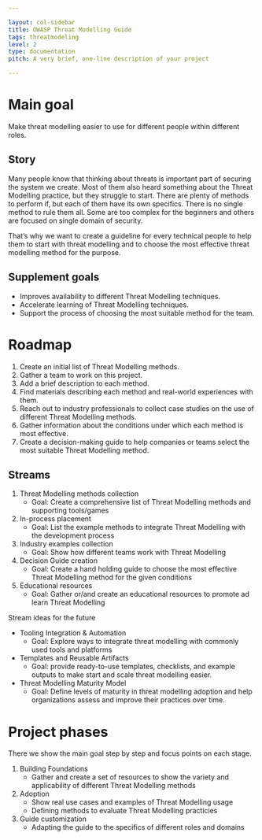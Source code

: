 ```yaml
---

layout: col-sidebar
title: OWASP Threat Modelling Guide
tags: threatmodeling
level: 2
type: documentation
pitch: A very brief, one-line description of your project

---
```


# Main goal

Make threat modelling easier to use for different people within different roles.

## Story

Many people know that thinking about threats is important part of securing the system we create. Most of them also heard something about the Threat Modelling practice, but they struggle to start. There are plenty of methods to perform if, but each of them have its own specifics. There is no single method to rule them all. Some are too complex for the beginners and others are focused on single domain of security. 

That’s why we want to create a guideline for every technical people to help them to start with threat modelling and to choose the most effective threat modelling method for the purpose. 

## Supplement goals

- Improves availability to different Threat Modelling techniques.
- Accelerate learning of Threat Modelling techniques.
- Support the process of choosing the most suitable method for the team.

# Roadmap

1. Create an initial list of Threat Modelling methods.
2. Gather a team to work on this project. 
3. Add a brief description to each method.
4. Find materials describing each method and real-world experiences with them.
5. Reach out to industry professionals to collect case studies on the use of different Threat Modelling methods.
6. Gather information about the conditions under which each method is most effective.
7. Create a decision-making guide to help companies or teams select the most suitable Threat Modelling method.

## Streams

1. Threat Modelling methods collection
    - Goal: Create a comprehensive list of Threat Modelling methods and supporting tools/games
2. In-process placement
    - Goal: List the example methods to integrate Threat Modelling with the development process
3. Industry examples collection
    - Goal: Show how different teams work with Threat Modelling
4. Decision Guide creation
    - Goal: Create a hand holding guide to choose the most effective Threat Modelling method for the given conditions
5. Educational resources
    - Goal: Gather or/and create an educational resources to promote ad learn Threat Modelling

Stream ideas for the future

- Tooling Integration & Automation
    - Goal: Explore ways to integrate threat modelling with commonly used tools and platforms
- Templates and Reusable Artifacts
    - Goal: provide ready-to-use templates, checklists, and example outputs to make start and scale threat modelling easier.
- Threat Modelling Maturity Model
    - Goal: Define levels of maturity in threat modelling adoption and help organizations assess and improve their practices over time.

# Project phases

There we show the main goal step by step and focus points on each stage. 

1. Building Foundations
    - Gather and create a set of resources to show the variety and applicability of different Threat Modelling methods
2. Adoption
    - Show real use cases and examples of Threat Modelling usage 
    - Defining methods to evaluate Threat Modelling practicies
3. Guide customization
    - Adapting the guide to the specifics of different roles and domains
